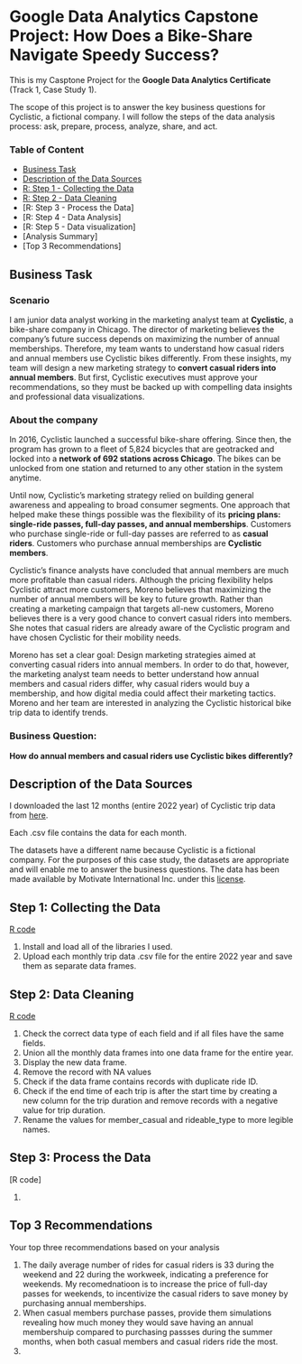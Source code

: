 # Google Data Analytics Capstone Project: How Does a Bike-Share Navigate Speedy Success?

This is my Casptone Project for the **Google Data Analytics Certificate** (Track 1, Case Study 1).

The scope of this project is to answer the key business questions for Cyclistic, a fictional company. I will follow the steps of the data analysis process: ask, prepare, process, analyze, share, and act.

### Table of Content
-   [Business Task](#business-task)
-   [Description of the Data Sources](#description-of-the-data-sources)
-   [R: Step 1 - Collecting the Data](#collecting-the-data)
-   [R: Step 2 - Data Cleaning](#collecting-the-data)
-   [R: Step 3 - Process the Data]
-   [R: Step 4 - Data Analysis]
-   [R: Step 5 - Data visualization]
-   [Analysis Summary]
-   [Top 3 Recommendations]

## Business Task
### Scenario

I am junior data analyst working in the marketing analyst team at **Cyclistic**, a bike-share company in Chicago. The director of marketing believes the company’s future success depends on maximizing the number of annual memberships. Therefore, my team wants to understand how casual riders and annual members use Cyclistic bikes differently. From these insights, my team will design a new marketing strategy to **convert casual riders into annual members**. But first, Cyclistic executives must approve your recommendations, so they must be backed up with compelling data insights and professional data visualizations.

### About the company
In 2016, Cyclistic launched a successful bike-share offering. Since then, the program has grown to a fleet of 5,824 bicycles that are geotracked and locked into a **network of 692 stations across Chicago**. The bikes can be unlocked from one station and returned to any other station in the system anytime.

Until now, Cyclistic’s marketing strategy relied on building general awareness and appealing to broad consumer segments. One approach that helped make these things possible was the flexibility of its **pricing plans: single-ride passes, full-day passes, and annual memberships**. Customers who purchase single-ride or full-day passes are referred to as **casual riders**. Customers who purchase annual memberships are **Cyclistic members**.

Cyclistic’s finance analysts have concluded that annual members are much more profitable than casual riders. Although the pricing flexibility helps Cyclistic attract more customers, Moreno believes that maximizing the number of annual members will be key to future growth. Rather than creating a marketing campaign that targets all-new customers, Moreno believes there is a very good chance to convert casual riders into members. She notes that casual riders are already aware of the Cyclistic program and have chosen Cyclistic for their mobility needs.

Moreno has set a clear goal: Design marketing strategies aimed at converting casual riders into annual members. In order to do that, however, the marketing analyst team needs to better understand how annual members and casual riders differ, why casual riders would buy a membership, and how digital media could affect their marketing tactics. Moreno and her team are interested in analyzing the Cyclistic historical bike trip data to identify trends.

### Business Question:
**How do annual members and casual riders use Cyclistic bikes differently?**


## Description of the Data Sources
I downloaded the last 12 months (entire 2022 year) of Cyclistic trip data from [here](https://divvy-tripdata.s3.amazonaws.com/index.html).

Each .csv file contains the data for each month.

The datasets have a different name because Cyclistic is a fictional company. For the purposes of this case study,
the datasets are appropriate and will enable me to answer the business questions. The data has been made available by
Motivate International Inc. under this [license](https://ride.divvybikes.com/data-license-agreement).

## Step 1: Collecting the Data
[R code](https://github.com/alin-mihalcea/capstone-project/blob/main/01_Collect_Data)
1. Install and load all of the libraries I used.
2. Upload each monthly trip data .csv file for the entire 2022 year and save them as separate data frames.

## Step 2: Data Cleaning
[R code](https://github.com/alin-mihalcea/capstone-project/blob/main/02_Clean_Data)
1. Check the correct data type of each field and if all files have the same fields.
2. Union all the monthly data frames into one data frame for the entire year.
3. Display the new data frame.
4. Remove the record with NA values
5. Check if the data frame contains records with duplicate ride ID.
6. Check if the end time of each trip is after the start time by creating a new column for the trip duration and remove records with a negative value for trip duration.
7. Rename the values for member_casual and rideable_type to more legible names. 

## Step 3: Process the Data

[R code]

1.


## Top 3 Recommendations
Your top three recommendations based on your analysis

1. The daily average number of rides for casual riders is 33 during the weekend and 22 during the workweek, indicating a preference for weekends. My recomednatioon is to increase the price of full-day passes for weekends, to incentivize the casual riders to save money by purchasing annual memberships.
2. When casual members purchase passes, provide them simulations revealing how much money they would save having an annual membershuip compared to purchasing passses during the summer months, when both casual members and casual riders ride the most.
3.
